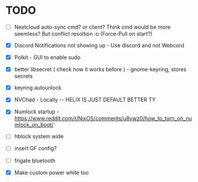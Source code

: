 # TODO

- [ ] Nextcloud auto-sync cmd? or client? Think cmd would be more seemless? But conflict resoltion :o (Force-Pull on start?)

- [X] Discord Notifications not showing up - Use discord and not Webcord
- [X] Polkit - GUI to enable sudo
- [X] better libsecret ( check how it works before ) - gnome-keyring, stores secrets
- [X] keyring autounlock
- [X] NVChad - Locally -- HELIX IS JUST DEFAULT BETTER TY
- [X] Numlock startup - <https://www.reddit.com/r/NixOS/comments/u8vwz0/how_to_turn_on_numlock_on_boot/>
- [ ] hblock system wide
- [ ] insert GF config?
- [ ] frigate bluetooth
- [X] Make custom power white too
